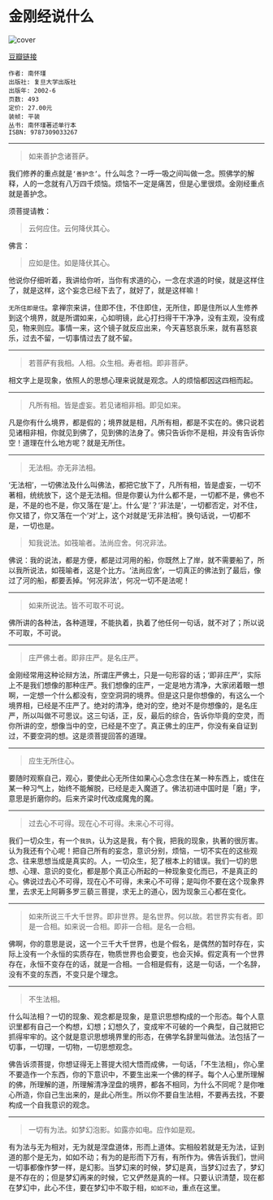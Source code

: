 # 金刚经说什么

![cover](https://img1.doubanio.com/lpic/s1690607.jpg)

[豆瓣链接](https://book.douban.com/subject/1409704/)

	作者: 南怀瑾
	出版社: 复旦大学出版社
	出版年: 2002-6
	页数: 493
	定价: 27.00元
	装帧: 平装
	丛书: 南怀瑾著述单行本
	ISBN: 9787309033267

---

>如来善护念诸菩萨。

我们修养的重点就是`‘善护念’`。什么叫念？一呼一吸之间叫做一念。照佛学的解释，人的一念就有八万四千烦恼。烦恼不一定是痛苦，但是心里很烦。金刚经重点就是善护念。

须菩提请教：

>云何应住。云何降伏其心。

佛言：

>应如是住。如是降伏其心。

他说你仔细听着，我讲给你听，当你有求道的心，一念在求道的时侯，就是这样住了，就是这样，这个妄念已经下去了，就好了，就是这样嘛！

`无所住即是住`。拿禅宗来讲，住即不住，不住即住，无所住，即是住所以人生修养到这个境界，就是所谓如来，心如明镜，此心打扫得干干净净，没有主观，没有成见，物来则应。事情一来，这个镜子就反应出来，今天喜怒哀乐来，就有喜怒哀乐，过去不留，一切事情过去了就不留。

---

>若菩萨有我相。人相。众生相。寿者相。即非菩萨。

相文字上是现象，依照人的思想心理来说就是观念。人的烦恼都因这四相而起。

---

>凡所有相。皆是虚妄。若见诸相非相。即见如来。

凡是你有什么境界，都是假的；境界就是相，凡所有相，都是不实在的。佛只说若见诸相非相，你就见到佛了，见到佛的法身了。佛只告诉你不是相，并没有告诉你空！道理在什么地方呢？就是无所住。

---

>无法相。亦无非法相。

‘无法相’，一切佛法及什么叫佛法，都把它放下了，凡所有相，皆是虚妄，一切不著相，统统放下，这个是无法相。但是你要认为什么都不是，一切都不是，佛也不是，不是的也不是，你又落在‘是’上。什么‘是’？‘非法是’，一切都否定，对不住，你又错了，你又落在一个‘对’上，这个对就是‘无非法相’。换句话说，一切都不是，一切也是。

>知我说法。如筏喻者。法尚应舍。何况非法。

佛说：我的说法，都是方便，都是过河用的船，你既然上了岸，就不需要船了，所以我所说法，如筏喻者，这是个比方。‘法尚应舍’，一切真正的佛法到了最后，像过了河的船，都要丢掉。‘何况非法’，何况一切不是法呢！

---

>如来所说法。皆不可取不可说。

佛所讲的各种法，各种道理，不能执着，执着了他任何一句话，就不对了；所以说不可取，不可说。

---

>庄严佛土者。即非庄严。是名庄严。

金刚经常用这种论辩方法，所谓庄严佛土，只是一句形容的话；‘即非庄严’，实际上不是我们想像的那种庄严。我们想像的庄严，一定是地方清净，大家闭着眼一想啊，一定想一个什么都没有，空空洞洞的境界。但是这只是你想像的，有这么一个境界相，已经是不庄严了。绝对的清净，绝对的空，绝对不是你想像的，是名庄严，所以叫做不可思议。这三句话，正，反，最后的综合，告诉你毕竟的空灵，而你所讲的空，想像当中的空，已经是不空了。真正佛土的庄严，你没有亲自证到过，不要空洞的想。这是须菩提回答的道理。

---

>应生无所住心。

要随时观察自己，观心，要使此心无所住如果心心念念住在某一种东西上，或住在某一种习气上，始终不能解脱，已经是走入魔道了。佛法初进中国时是「磨」字，意思是折磨你的。后来齐梁时代改成魔鬼的魔。

---

>过去心不可得。现在心不可得。未来心不可得。

我们一切众生，有一个`我执`，认为这是我，有个我，把我的现象，执著的很厉害。认为我还有个心呢！把自己所有的妄念，意识分别，烦恼，一切不实在的这些观念、往来思想当成是真实的。人，一切众生，犯了根本上的错误。我们一切的思想、心理、意识的变化，都是那个真正心所起的一种现象变化而已，不是真正的心。佛说过去心不可得，现在心不可得，未来心不可得；是叫你不要在这个现象界里，去求无上阿耨多罗三藐三菩提，求无上的道心，因为现象三心都在变化。

---

>如来所说三千大千世界。即非世界。是名世界。何以故。若世界实有者。即是一合相。如来说一合相。即非一合相。是名一合相。

佛啊，你的意思是说，这一个三千大千世界，也是个假名，是偶然的暂时存在，实际上没有一个永恒的实质存在，物质世界也会要变，也会灭掉。假定真有一个世界存在，永恒不变存在的话，就是一合相。一合相是假有，这是一句话，一个名辞，没有不变的东西，不变只是个理念。

---

>不生法相。

什么叫法相？一切的现象、观念都是现象，是意识思想构成的一个形态。每个人意识里都有自己一个构想，幻想；幻想久了，变成牢不可破的一个典型，自己就把它抓得牢牢的。这个就是意识思想境界里的形态，在佛学名辞里叫做法。法包括了一切事，一切理，一切物，一切思想观念。

佛告诉须菩提，你想证得无上菩提大彻大悟而成佛，一句话，「不生法相」，你心里不要造作一个东西，你的下意识中，不要生出来一个佛的样子。每个人心里所理解的佛，所理解的道，所理解清净涅盘的境界，都各不相同，为什么不同呢？是你唯心所造，你自己生出来的，是此心所生。所以你不要自生法相，不要再去找，不要构成一个自我意识的观念。

---

>一切有为法。如梦幻泡影。如露亦如电。应作如是观。

有为法与无为相对，无为就是涅盘道体，形而上道体。实相般若就是无为法，证到道的那个是无为，如如不动；有为的是形而下万有，有所作为。佛告诉我们，世间一切事都像作梦一样，是幻影。当梦幻来的时候，梦幻是真，当梦幻过去了，梦幻是不存在的；但是梦幻再来的时候，它又俨然是真的一样。只要认识清楚，现在都在梦幻中，此心不住，要在梦幻中不取于相，`如如不动`，重点在这里。
